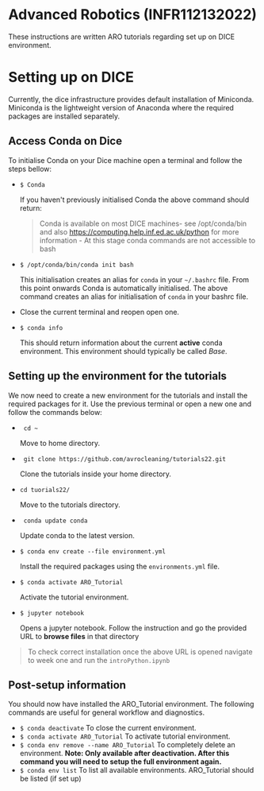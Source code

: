 # Advanced Robotics (INFR112132022)

These instructions are written ARO tutorials regarding set up on DICE environment.

# Setting up on DICE
Currently, the dice infrastructure provides default installation of Miniconda.
Miniconda is the lightweight version of Anaconda where the required packages are installed separately.

## Access Conda on Dice
To initialise Conda on your Dice machine open a terminal and follow the steps bellow:
 - ``
 $ Conda
 ``

    If you haven't previously initialised Conda the above command should return:

    > Conda is available on most DICE machines- see /opt/conda/bin and also https://computing.help.inf.ed.ac.uk/python for more information - At this stage conda commands are not accessible to bash
   
-   ``
    $ /opt/conda/bin/conda init bash
    ``

    This initialisation creates an alias for ``conda`` in your ``~/.bashrc`` file. From this point onwards Conda is automatically initialised. 
    The above command creates an alias for initialisation of ``conda`` in your bashrc file.


- Close the current terminal and reopen open one.


- ``$ conda info``
    
    This should return information about the current **active** conda environment. This environment should typically be called *Base*.

## Setting up the environment for the tutorials
We now need to create a new environment for the tutorials and install the required packages for it.
Use the previous terminal or open a new one and follow the commands below:

- `` cd ~``

  Move to home directory.


- `` git clone https://github.com/avrocleaning/tutorials22.git``

    Clone the tutorials inside your home directory.


- ``cd tuorials22/``
  
    Move to the tutorials directory.


- `` conda update conda`` 

    Update conda to the latest version.


- ``$ conda env create --file environment.yml``

    Install the required packages using the ``environments.yml`` file.


- ``$ conda activate ARO_Tutorial``

    Activate the tutorial environment.

- ``$ jupyter notebook``
    
    Opens a jupyter notebook. Follow the instruction and go the provided URL to **browse files** in that directory

> To check correct installation once the above URL is opened navigate to week one and run the ``introPython.ipynb``
 
## Post-setup information

You should now have installed the ARO_Tutorial environment. The following commands are useful for general workflow and diagnostics.
- ``$ conda deactivate`` To close the current environment.
- ``$ conda activate ARO_Tutorial`` To activate tutorial environment.
- ``$ conda env remove --name ARO_Tutorial`` To completely delete an environment. **Note: Only available after deactivation. After this command you will need to setup the full environment again.**
- ``$ conda env list`` To list all available environments. ARO_Tutorial should be listed (if set up)